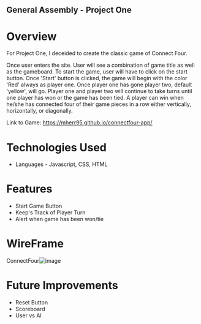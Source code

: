 ## General Assembly - Project One

# Overview

For Project One, I deceided to create the classic game of Connect Four.

Once user enters the site. User will see a combination of game title as well as the gameboard. To start the game, user will have to click on the start button. Once 'Start' button is clicked, the game will begin with the color 'Red' always as player one. Once player one has gone player two, default 'yellow', will go. Player one and player two will continue to take turns until one player has won or the game has been tied. A player can win when he/she has connected four of their game pieces in a row either vertically, horizontally, or diagonally. 

Link to Game: https://mherr95.github.io/connectfour-app/

# Technologies Used

* Languages - Javascript, CSS, HTML

# Features

* Start Game Button
* Keep's Track of Player Turn
* Alert when game has been won/tie

# WireFrame
ConnectFour![image](https://user-images.githubusercontent.com/80867355/118200095-674e3b00-b422-11eb-814d-586330f07664.png)

# Future Improvements
* Reset Button
* Scoreboard
* User vs AI
